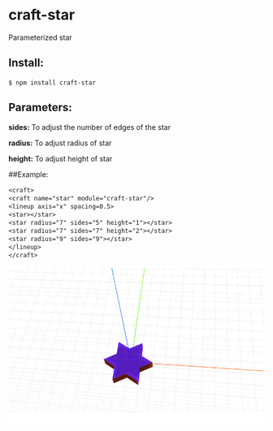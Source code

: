 # craft-star
Parameterized star

## Install:

    $ npm install craft-star

## Parameters:

**sides:** To adjust the number of edges of the star

**radius:** To adjust radius of star

**height:** To adjust height of star

##Example:
  
    <craft>
    <craft name="star" module="craft-star"/>
    <lineup axis="x" spacing=0.5>
    <star></star>
    <star radius="7" sides="5" height="1"></star>
    <star radius="7" sides="7" height="2"></star>
    <star radius="9" sides="9"></star>
    </lineup>
    </craft>


![example](example.png)
